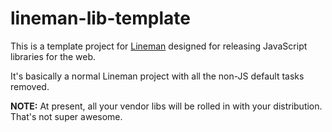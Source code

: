 # lineman-lib-template

This is a template project for [Lineman](http://linemanjs.org) designed for releasing JavaScript libraries for the web.

It's basically a normal Lineman project with all the non-JS default tasks removed.

**NOTE:** At present, all your vendor libs will be rolled in with your distribution. That's not super awesome.
